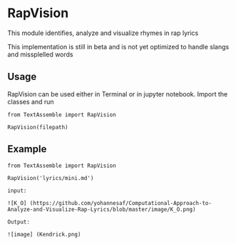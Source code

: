 # RapVision

This module identifies, analyze and visualize rhymes in rap lyrics

This implementation is still in beta and is not yet optimized to handle slangs and missplelled words


## Usage

RapVision can be used either in Terminal or in jupyter notebook. Import the classes and run

	from TextAssemble import RapVision

	RapVision(filepath)

## Example

	from TextAssemble import RapVision

	RapVision('lyrics/mini.md')

	input:

	![K_O] (https://github.com/yohannesaf/Computational-Approach-to-Analyze-and-Visualize-Rap-Lyrics/blob/master/image/K_O.png)

	Output:

	![image] (Kendrick.png)


	
